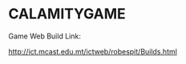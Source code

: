 CALAMITYGAME
============

Game Web Build Link: 

http://ict.mcast.edu.mt/ictweb/robespit/Builds.html
